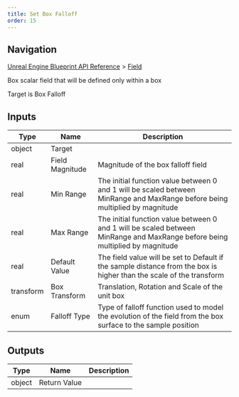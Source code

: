 ```yaml
---
title: Set Box Falloff
order: 15
---
```

## Navigation

[Unreal Engine Blueprint API Reference](https://dev.epicgames.com/documentation/en-us/unreal-engine/BlueprintAPI) > [Field](https://dev.epicgames.com/documentation/en-us/unreal-engine/BlueprintAPI/Field)

Box scalar field that will be defined only within a box

Target is Box Falloff

## Inputs

| Type | Name | Description |
| --- | --- | --- |
| object | Target |  |
| real | Field Magnitude | Magnitude of the box falloff field |
| real | Min Range | The initial function value between 0 and 1 will be scaled between MinRange and MaxRange before being multiplied by magnitude |
| real | Max Range | The initial function value between 0 and 1 will be scaled between MinRange and MaxRange before being multiplied by magnitude |
| real | Default Value | The field value will be set to Default if the sample distance from the box is higher than the scale of the transform |
| transform | Box Transform | Translation, Rotation and Scale of the unit box |
| enum | Falloff Type | Type of falloff function used to model the evolution of the field from the box surface to the sample position |

## Outputs

| Type | Name | Description |
| --- | --- | --- |
| object | Return Value |  |
